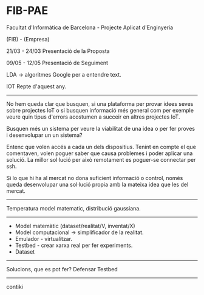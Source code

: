# FIB-PAE
Facultat d'Informàtica de Barcelona - Projecte Aplicat d'Enginyeria

(FIB) - (Empresa)

21/03 - 24/03 Presentació de la Proposta

09/05 - 12/05 Presentació de Seguiment

LDA -> algoritmes Google per a entendre text.

IOT Repte d'aquest any.

--------


No hem queda clar que busquen, si una plataforma per provar idees seves sobre projectes IoT
o si busquen informació més general com per exemple veure quin tipus d'errors acostumen a succeir en altres projectes IoT.

Busquen més un sistema per veure la viabilitat de una idea o per fer proves i desenvolupar un un sistema?

Entenc que volen accés a cada un dels dispositius. Tenint en compte el que comentaven, volen poguer saber que causa problemes i poder aplicar una solució. La millor sol·lució per això remotament es poguer-se connectar per ssh.

Si lo que hi ha al mercat no dona suficient informació o control, només queda desenvolupar una sol·lució propia amb la mateixa idea que les del mercat.

-------------
Temperatura model matematic, distribució gaussiana.

-----------
- Model matemàtic (dataset/realitat/V, inventat/X)
- Model computacional -> simplificador de la realitat.
- Emulador - virtualitzar.
- Testbed - crear xarxa real per fer experiments.
- Dataset

---------------
Solucions, que es pot fer?
Defensar Testbed

-------
contiki
